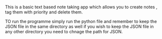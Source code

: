 This is a basic text based note taking app which allows you to create notes , tag them with priority and delete them.

TO run the programme simply run the python file and remember to keep the JSON file in the same directory as well if you wish to keep the JSON file in any other directory you need to chnage the path for JSON.
